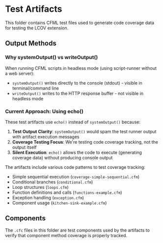# Test Artifacts

This folder contains CFML test files used to generate code coverage data for testing the LCOV extension.

## Output Methods

### Why systemOutput() vs writeOutput()

When running CFML scripts in headless mode (using script-runner without a web server):
- `systemOutput()` writes directly to the console (stdout) - visible in terminal/command line
- `writeOutput()` writes to the HTTP response buffer - not visible in headless mode

### Current Approach: Using echo()

These test artifacts use `echo()` instead of `systemOutput()` because:
1. **Test Output Clarity**: `systemOutput()` would spam the test runner output with artifact execution messages
2. **Coverage Testing Focus**: We're testing code coverage tracking, not the output itself
3. **Silent Execution**: `echo()` allows the code to execute (generating coverage data) without producing console output

The artifacts include various code patterns to test coverage tracking:
- Simple sequential execution (`coverage-simple-sequential.cfm`)
- Conditional branches (`conditional.cfm`)
- Loop structures (`loops.cfm`)
- Function definitions and calls (`functions-example.cfm`)
- Exception handling (`exception.cfm`)
- Component usage (`kitchen-sink-example.cfm`)

## Components

The `.cfc` files in this folder are test components used by the artifacts to verify that component method coverage is properly tracked.